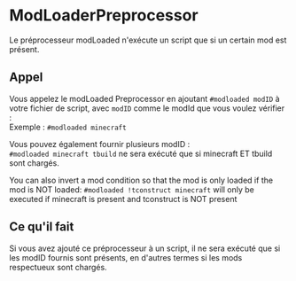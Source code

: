 # ModLoaderPreprocessor

Le préprocesseur modLoaded n'exécute un script que si un certain mod est présent.

## Appel

Vous appelez le modLoaded Preprocessor en ajoutant `#modloaded modID` à votre fichier de script, avec `modID` comme le modId que vous voulez vérifier :  
Exemple : `#modloaded minecraft`

Vous pouvez également fournir plusieurs modID :  
`#modloaded minecraft tbuild` ne sera exécuté que si minecraft ET tbuild sont chargés.

You can also invert a mod condition so that the mod is only loaded if the mod is NOT loaded: `#modloaded !tconstruct minecraft` will only be executed if minecraft is present and tconstruct is NOT present

## Ce qu'il fait

Si vous avez ajouté ce préprocesseur à un script, il ne sera exécuté que si les modID fournis sont présents, en d'autres termes si les mods respectueux sont chargés.